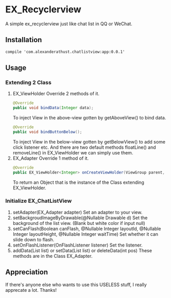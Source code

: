 # EX_Recyclerview
A simple ex_recyclerview just like chat list in QQ or WeChat.
## Installation
``` xml
compile 'com.alexanderathust.chatlistview:app:0.0.1'
```
## Usage
### Extending 2 Class
1. EX_ViewHolder<T>
	Override 2 methods of it.
	``` java
	@Override
    public void bindData(Integer data);
    ```
	To inject View in the above-view gotten by getAboveView() to bind data.
	``` java
	@Override
    public void bindButtonBelow();
    ```
	To inject View in the below-view gotten by getBelowView() to add some click listener etc.
	And there are two default methods floatLine() and removeLine() in EX_ViewHolder we can simply use them.
2. EX_Adapter<T> 
	Override 1 method of it.
	``` java
	@Override
    public EX_ViewHolder<Integer> onCreateViewHolder(ViewGroup parent, int viewType);
    ```
    To return an Object that is the instance of the Class extending EX_ViewHolder.
### Initialize EX_ChatListView
1. setAdapter(EX_Adapter adapter)
	Set an adapter to your view.
2. setBackgroudImageByDrawable(@Nullable Drawable d)
	Set the background of the list view. (Blank but white color if input null)
3. setCanFlash(Boolean canFlash, @Nullable Integer layoutId, @Nullable Integer layoutHeight, @Nullable Integer waitTime)
	Set whether it can slide down to flash.
4. setOnFlashListener(OnFlashListener listener)
	Set the listener.
5. addData(List<T> list) or setData(List<T> list) or deleteData(int pos)
	These methods are in the Class EX_Adapter.  
## Appreciation
If there's anyone else who wants to use this USELESS stuff, I really apprecate a lot. Thanks!
